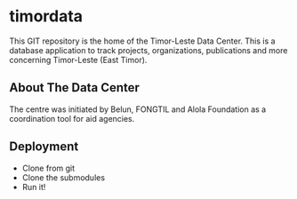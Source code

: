 # timordata

This GIT repository is the home of the Timor-Leste Data Center. This is a database application to track projects,
organizations, publications and more concerning Timor-Leste (East Timor).

## About The Data Center

The centre was initiated by Belun, FONGTIL and Alola Foundation as a coordination tool for aid agencies.

## Deployment

- Clone from git
- Clone the submodules
- Run it!
